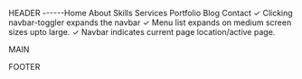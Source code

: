 <!-- SECTIONS -->

HEADER
------Home About Skills Services Portfolio Blog Contact
✓ Clicking navbar-toggler expands the navbar
✓ Menu list expands on medium screen sizes upto large.
✓ Navbar indicates current page location/active page.

MAIN

FOOTER
